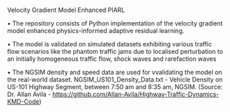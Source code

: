 Velocity Gradient Model Enhanced PIARL

• The repository consists of Python implementation of the velocity gradient model enhanced physics-informed adaptive residual learning.

• The model is validated on simulated datasets exhibiting various traffic flow scenarios like the phantom traffic jams due to localised perturbation to an initially homogeneous traffic flow, shock waves and rarefaction waves

• The NGSIM density and speed data are used for vvalidating the model on the real-world dataset. NGSIM_US101_Density_Data.txt - Vehicle Density on US-101 Highway Segment, between 7:50 am and 8:35 am, NGSIM. (Source: Dr. Allan Avila - https://github.com/Allan-Avila/Highway-Traffic-Dynamics-KMD-Code)

